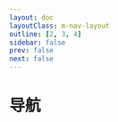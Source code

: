 ```yaml
---
layout: doc
layoutClass: m-nav-layout
outline: [2, 3, 4]
sidebar: false
prev: false
next: false
---
```

<style lang="scss">
.m-nav-layout {
    /* 覆盖全局的 vp-layout-max-width（仅当前页面使用） */
    --vp-layout-max-width: 1660px;
  
    /* layout 样式 */
    .container {
      max-width: var(--vp-layout-max-width) !important;
    }
    .content-container,
    .content {
      max-width: 100% !important;
    }
  
    /* aside 样式 */
    .aside {
      padding-left: 0;
      max-width: 224px;
    }
  
    .content .copyright {
      display: none;
    }
  
    /* tip */
    .tip {
      .custom-block-title {
        display: none;
      }
      p {
        margin: 0;
      }
    }
  
    .vp-doc h2 {
      margin-top: 24px;
    }
  }
.medium-zoom-overlay {
  z-index: 0;
}
  
.medium-zoom-image {
  z-index: 0 !important;
}
.vp-doc a {
    text-decoration: none;
}
</style>

# 导航

<NavLink />
